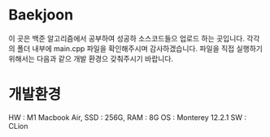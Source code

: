 # Baekjoon
이 곳은 백준 알고리즘에서 공부하여 성공하 소스코드들으 업로드 하는 곳입니다. 각각의 폴더 내부에 main.cpp 파일을 확인해주시며 감사하겠습니다. 파일을 직접 실행하기 위해서는 다음과 같으 개발 환경으 갖춰주시기 바랍니다.

# 개발환경
HW : M1 Macbook Air, SSD : 256G, RAM : 8G
OS : Monterey 12.2.1
SW : CLion
